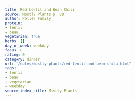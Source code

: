 ```yaml
---
title: Red Lentil and Bean Chili
source: Mostly Plants p. 88
author: Pollen Family
protein:
- lentil
- bean
vegetarian: true
herbs: []
day_of_week: weekday
feeds: 6
rating: 0
category: dinner
url: "/notes/mostly-plants/red-lentil-and-bean-chili.html"
tags:
- lentil
- bean
- vegetarian
- weekday
source_index_title: Mostly Plants
---
```



